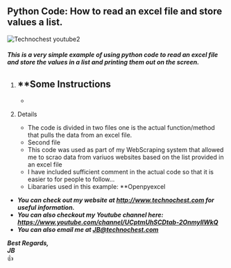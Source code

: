 ## Python Code: How to read an excel file and store values a list. 
![Technochest youtube2](https://user-images.githubusercontent.com/85039215/120913737-4e265c00-c667-11eb-83f6-346e7c45b94c.png)
#### ***This is a very simple example of using python code to read an excel file and store the values in a list and printing them out on the screen.***

1. **Some Instructions
    - 
    - 

2. Details    
   - The code is divided in two files one is the actual function/method that pulls the data from an excel file. 
   - Second file 
   - This code was used as part of my WebScraping system that allowed me to scrao data from variuos websites based on the list provided in an excel file
   - I have included sufficient comment in the actual code so that it is easier to for people to follow...
   - Libararies used in this example: **Openpyexcel

* ***You can check out my website at http://www.technochest.com for useful information.***
* ***You can also checkout my Youtube channel here: https://www.youtube.com/channel/UCptmUhSCDtab-2OnmylIWkQ***
* ***You can also email me at JB@technochest.com***

***Best Regards,***  
***JB***  
:+1:








